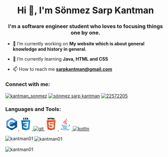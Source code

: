 <h1 align="center">Hi 👋, I'm Sönmez Sarp Kantman</h1>
<h3 align="center">I'm a software engineer student who loves to focusing things one by one.
</h3>


- 🔭 I’m currently working on **My website which is about general knowledge and history in general.**

- 🌱 I’m currently learning **Java, HTML and CSS**

- 📫 How to reach me **sarpkantman@gmail.com**

<h3 align="left">Connect with me:</h3>
<p align="left">
<a href="https://twitter.com/kantman_sonmez" target="blank"><img align="center" src="https://raw.githubusercontent.com/rahuldkjain/github-profile-readme-generator/master/src/images/icons/Social/twitter.svg" alt="kantman_sonmez" height="30" width="40" /></a>
<a href="https://linkedin.com/in/sönmez sarp kantman" target="blank"><img align="center" src="https://raw.githubusercontent.com/rahuldkjain/github-profile-readme-generator/master/src/images/icons/Social/linked-in-alt.svg" alt="sönmez sarp kantman" height="30" width="40" /></a>
<a href="https://stackoverflow.com/users/22572205" target="blank"><img align="center" src="https://raw.githubusercontent.com/rahuldkjain/github-profile-readme-generator/master/src/images/icons/Social/stack-overflow.svg" alt="22572205" height="30" width="40" /></a>
</p>

<h3 align="left">Languages and Tools:</h3>
<p align="left"> <a href="https://www.cprogramming.com/" target="_blank" rel="noreferrer"> <img src="https://raw.githubusercontent.com/devicons/devicon/master/icons/c/c-original.svg" alt="c" width="40" height="40"/> </a> <a href="https://www.w3schools.com/css/" target="_blank" rel="noreferrer"> <img src="https://raw.githubusercontent.com/devicons/devicon/master/icons/css3/css3-original-wordmark.svg" alt="css3" width="40" height="40"/> </a> <a href="https://git-scm.com/" target="_blank" rel="noreferrer"> <img src="https://www.vectorlogo.zone/logos/git-scm/git-scm-icon.svg" alt="git" width="40" height="40"/> </a> <a href="https://www.w3.org/html/" target="_blank" rel="noreferrer"> <img src="https://raw.githubusercontent.com/devicons/devicon/master/icons/html5/html5-original-wordmark.svg" alt="html5" width="40" height="40"/> </a> <a href="https://www.java.com" target="_blank" rel="noreferrer"> <img src="https://raw.githubusercontent.com/devicons/devicon/master/icons/java/java-original.svg" alt="java" width="40" height="40"/> </a> <a href="https://kotlinlang.org" target="_blank" rel="noreferrer"> <img src="https://www.vectorlogo.zone/logos/kotlinlang/kotlinlang-icon.svg" alt="kotlin" width="40" height="40"/> </a> </p>


<p><img align="left" src="https://github-readme-stats.vercel.app/api/top-langs?username=kantman01&show_icons=true&hide=contribs,prs&cache_seconds=86400&theme=transparent" alt="kantman01" /></p>

<p>&nbsp;<img align="center" src="https://github-readme-stats.vercel.app/api?username=kantman01&show_icons=true&hide=contribs,prs&cache_seconds=86400&theme=transparent" alt="kantman01" /></p>

<p><img align="center" src="https://github-readme-streak-stats.herokuapp.com/?user=kantman01&show_icons=true&hide=contribs,prs&cache_seconds=86400&theme=transparent" alt="kantman01" /></p>
